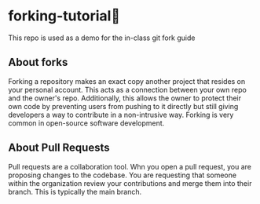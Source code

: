 # forking-tutorial🍴
This repo is used as a demo for the in-class git fork guide

## About forks
Forking a repository makes an exact copy another project that resides on your personal account. This acts as a connection between your own repo and the owner's repo. Additionally, this allows the owner to protect their own code by preventing users from pushing to it directly but still giving developers a way to contribute in a non-intrusive way. Forking is very common in open-source software development.

## About Pull Requests

Pull requests are a collaboration tool. Whn you open a pull request, you are proposing changes to the codebase. You are requesting that someone within the organization review your contributions and merge them into their branch. This is typically the main branch.